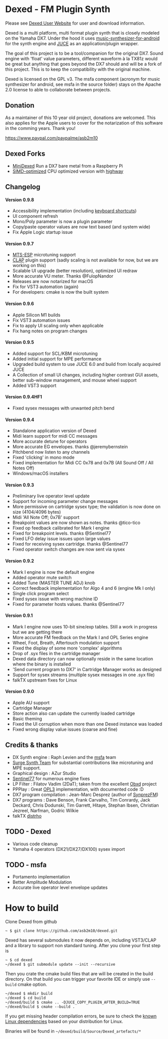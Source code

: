 Dexed - FM Plugin Synth
=======================

Please see [Dexed User Website](https://asb2m10.github.io/dexed) for user and download information.

Dexed is a multi platform, multi format plugin synth that is closely modeled on the Yamaha DX7.
Under the hood it uses [music-synthesizer-for-android](https://github.com/google/music-synthesizer-for-android)
for the synth engine and [JUCE](https://www.juce.com) as an application/plugin wrapper.

The goal of this project is to be a tool/companion for the original DX7. Sound engine
with 'float' value parameters, different waveform à la TX81z would be great but anything that
goes beyond the DX7 should and will be a fork of this project. This is to keep the compatibility with
the original machine.

Dexed is licensed on the GPL v3. The msfa component (acronym for music synthesizer for android, see msfa
in the source folder) stays on the Apache 2.0 license to able to collaborate between projects.

Donation
--------
As a maintainer of this 10 year old project, donations are welcomed. This also applies for the Apple users 
to cover for the notarization of this software in the comming years. Thank you!

https://www.paypal.com/paypalme/asb2m10

Dexed Forks
-----------
 * [MiniDexed](https://github.com/probonopd/MiniDexed) Run a DX7 bare metal from a Raspberry Pi
 * [SIMD-optimized](https://github.com/risicle/dexed/tree/ris-highway) CPU optimized version with [highway](https://github.com/google/highway/tree/master)

Changelog
---------
#### Version 0.9.8
* Accessibility implementation (including [keyboard shortcuts](https://github.com/asb2m10/dexed/blob/master/Documentation/Keybindings.md))
* UI component refresh
* Mono/Poly parameter is now a plugin parameter
* Copy/paste operator values are now text based (and system wide)
* Fix Apple Logic startup issue

#### Version 0.9.7
* [MTS-ESP](https://oddsound.com/index.php) microtuning support
* [CLAP](https://github.com/free-audio/clap) plugin support (sadly scaling is not available for now, but we are working on this)
* Scalable UI upgrade (better resolution), optimized UI redraw
* More accurate VU meter. Thanks @FulopNandor
* Releases are now notarized for macOS
* Fix for VST3 automation (again)
* For developers: cmake is now the built system

#### Version 0.9.6
* Apple Silicon M1 builds
* Fix VST3 automation issues
* Fix to apply UI scaling only when applicable
* Fix hang notes on program changes

#### Version 0.9.5
* Added support for SCL/KBM microtuning
* Added initial support for MPE performance
* Upgraded build system to use JUCE 6.0 and build from locally acquired JUCE
* A Collection of small UI changes, including higher contrast GUI assets, better sub-window management, 
  and mouse wheel support
* Added VST3 support

#### Version 0.9.4HF1
* Fixed sysex messages with unwanted pitch bend

#### Version 0.9.4
* Standalone application version of Dexed
* Midi learn support for midi CC messages
* More accurate detune for operators
* More accurate EG envelopes. thanks @jeremybernstein
* Pitchbend now listen to any channels
* Fixed 'clicking' in mono mode
* Fixed implementation for Midi CC 0x78 and 0x7B (All Sound Off / All Notes Off)
* Windows/macOS installers

#### Version 0.9.3
* Preliminary live operator level update
* Support for incoming parameter change messages
* More permissive on cartridge sysex type; the validation is now done on size (4104/4096 bytes)
* Midi 'All Note Off; 0x7B' support
* Breakpoint values are now shown as notes. thanks @tico-tico
* Fixed op feedback calibrated for Mark I engine
* Fixed for breakpoint levels. thanks @Sentinel77
* Fixed LFO delay issue issues upon large values
* Fixed for receiving sysex cartridge. thanks @Sentinel77
* Fixed operator switch changes are now sent via sysex

#### Version 0.9.2
* Mark I engine is now the default engine
* Added operator mute switch
* Added Tune (MASTER TUNE ADJ) knob
* Correct feedback implementation for Algo 4 and 6 (engine Mk I only)
* Single click program select
* Fixed sysex issue with wrong machine ID
* Fixed for parameter hosts values. thanks @Sentinel77

#### Version 0.9.1
* Mark I engine now uses 10-bit sine/exp tables. Still a work in progress but we are getting there
* More accurate FM feedback on the Mark I and OPL Series engine
* Wheel, Foot, Breath, Aftertouch modulation support
* Fixed the display of some more 'complex' algorithms
* Drop of .syx files in the cartridge manager
* Dexed data directory can now optionally reside in the same location where the binary is installed
* 'Send current program to DX7' in Cartridge Manager works as designed
* Support for sysex streams (multiple sysex messages in one .syx file)
* falkTX upstream fixes for Linux

#### Version 0.9.0
* Apple AU support
* Cartridge Manager
* Store action also can update the currently loaded cartridge
* Basic theming
* Fixed the UI corruption when more than one Dexed instance was loaded
* Fixed wrong display value issues (coarse and fine)

Credits & thanks
----------------
* DX Synth engine : Raph Levien and the [msfa](https://github.com/google/music-synthesizer-for-android) team
* [Surge Synth Team](https://surge-synth-team.org/) for substantial contributions like microtuning and MPE support.
* Graphical design : AZur Studio
* [Sentinel77](https://github.com/Sentinel77) for numerous engine fixes
* LP Filter : Filatov Vadim (2DaT); taken from the excellent [Obxd](https://obxd.wordpress.com) project
* PPPlay : Great [OPL3](https://github.com/stohrendorf/ppplay) implementation, with documented code :D
* DX7 program compilation : Jean-Marc Desprez (author of [SynprezFM](http://www.synprez.com/SynprezFM))
* DX7 programs : Dave Benson, Frank Carvalho, Tim Conrardy, Jack Deckard, Chris Dodunski, Tim Garrett, Hitaye, Stephan Ibsen, Christian Jezreel, Narfman, Godric Wilkie
* falkTX [distrho](http://distrho.sourceforge.net/)

TODO - Dexed
------------
* Various code cleanup
* Yamaha 4 operators (DX21/DX27/DX100) sysex import

TODO - msfa
-----------
* Portamento implementation
* Better Amplitude Modulation
* Accurate live operator level envelope updates

# How to build

Clone Dexed from github

```
~ $ git clone https://github.com/asb2m10/dexed.git
```

Dexed has several submodules it now depends on, including VST3/CLAP and a library to support non standard tuning. After you clone your first step is

```
~ $ cd dexed
~/dexed $ git submodule update --init --recursive
```

Then you crate the cmake build files that are will be created in the build directory. On that build you can trigger your favorite IDE or simply use `--build` cmake option.

```
~/dexed $ mkdir build
~/dexed $ cd build
~/dexed/build $ cmake .. -DJUCE_COPY_PLUGIN_AFTER_BUILD=TRUE
~/dexed/build $ cmake --build .
```

If you get missing header compilation errors, be sure to check the [known Linux dependencies](https://github.com/asb2m10/dexed/wiki/Linux-build-dependencies) based on your distribution for Linux.

Binaries will be found in `~/dexed/build/Source/Dexed_artefacts/*`
